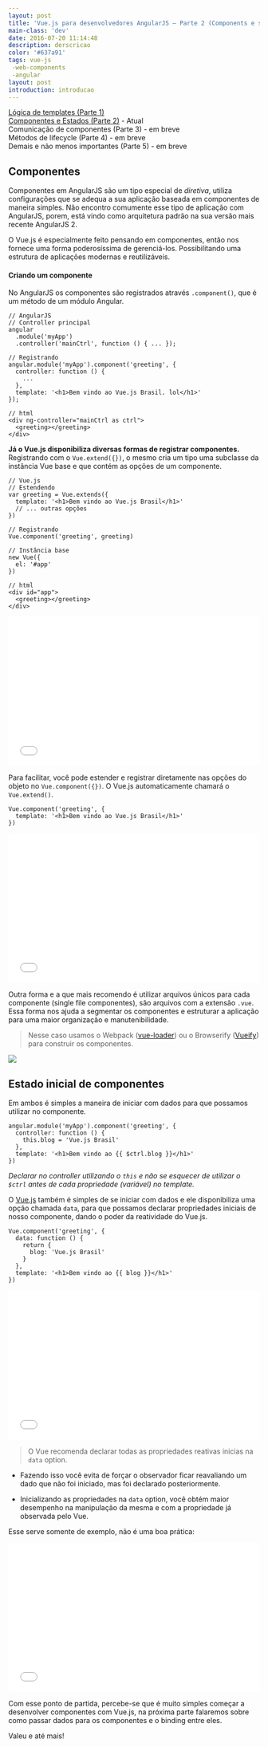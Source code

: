 ```yaml
---
layout: post
title: 'Vue.js para desenvolvedores AngularJS – Parte 2 (Components e states)'
main-class: 'dev'
date: 2016-07-20 11:14:48 
description: derscricao
color: '#637a91'
tags: vue-js
 -web-components
 -angular
layout: post
introduction: introducao
---
```


[Lógica de templates (Parte 1)](http://www.vuejs-brasil.com.br/vue-js-para-desenvolvedores-angularjs-parte-1-logica-de-templates/)  
[Componentes e Estados (Parte 2)]() - Atual  
Comunicação de componentes (Parte 3) - em breve  
Métodos de lifecycle (Parte 4) - em breve  
Demais e não menos importantes (Parte 5) - em breve

## Componentes
Componentes em AngularJS são um tipo especial de *diretiva*, utiliza configurações que se adequa a sua aplicação baseada em componentes de maneira simples. Não encontro comumente esse tipo de aplicação com AngularJS, porem, está vindo como arquitetura padrão na sua versão mais recente AngularJS 2.

O Vue.js é especialmente feito pensando em componentes, então nos fornece uma forma poderosíssima de gerenciá-los. Possibilitando uma estrutura de aplicações modernas e reutilizáveis.

#### Criando um componente
No AngularJS os componentes são registrados através `.component()`, que é um método de um módulo Angular.

```language-javascript
// AngularJS
// Controller principal
angular
  .module('myApp')
  .controller('mainCtrl', function () { ... });

// Registrando
angular.module('myApp').component('greeting', {
  controller: function () {
    ...
  },
  template: '<h1>Bem vindo ao Vue.js Brasil. lol</h1>'
});
```
```language-html
// html
<div ng-controller="mainCtrl as ctrl">
  <greeting></greeting>
</div>
```

**Já o Vue.js disponibiliza diversas formas de registrar componentes.**  
Registrando com o `Vue.extend({})`, o mesmo cria um tipo uma subclasse da instância Vue base e que contém as opções de um componente.
```language-javascript
// Vue.js
// Estendendo
var greeting = Vue.extends({
  template: '<h1>Bem vindo ao Vue.js Brasil</h1>'
  // ... outras opções
})

// Registrando
Vue.component('greeting', greeting)

// Instância base
new Vue({
  el: '#app'
})
```
```language-html
// html
<div id="app">
  <greeting></greeting>
</div>
```
<iframe width="100%" height="300" src="//jsfiddle.net/ktquez/spy443j4/3/embedded/js,html,result/" allowfullscreen="allowfullscreen" frameborder="0"></iframe>

Para facilitar, você pode estender e registrar diretamente nas opções do objeto no `Vue.component({})`. O Vue.js automaticamente chamará o `Vue.extend()`.

```language-javascript
Vue.component('greeting', {
  template: '<h1>Bem vindo ao Vue.js Brasil</h1>'
})
```

<iframe width="100%" height="300" src="//jsfiddle.net/ktquez/t2mhzd16/embedded/js,html,result/" allowfullscreen="allowfullscreen" frameborder="0"></iframe>

Outra forma e a que mais recomendo é utilizar arquivos únicos para cada componente (single file componentes), são arquivos com a extensão `.vue`. Essa forma nos ajuda a segmentar os componentes e estruturar a aplicação para uma maior organização e manutenibilidade. 

> Nesse caso usamos o Webpack ([vue-loader](https://github.com/vuejs/vue-loader)) ou o Browserify ([Vueify](https://github.com/vuejs/vueify)) para construir os componentes.


![](/content/images/2016/07/componentes-vue.png)


## Estado inicial de componentes
Em ambos é simples a maneira de iniciar com dados para que possamos utilizar no componente.

```language-javascript
angular.module('myApp').component('greeting', {
  controller: function () {
    this.blog = 'Vue.js Brasil'
  },
  template: '<h1>Bem vindo ao {{ $ctrl.blog }}</h1>'
})
```
*Declarar no controller utilizando o `this` e não se esquecer de utilizar o `$ctrl` antes de cada propriedade (variável) no template.*

O [Vue.js](https://vuejs.org/) também é simples de se iniciar com dados e ele disponibiliza uma opção chamada `data`, para que possamos declarar propriedades iniciais de nosso componente, dando o poder da reatividade do Vue.js.

```language-javascript
Vue.component('greeting', {
  data: function () {
    return {
      blog: 'Vue.js Brasil'
    }
  },
  template: '<h1>Bem vindo ao {{ blog }}</h1>'
})
```

<iframe width="100%" height="300" src="//jsfiddle.net/ktquez/esfo26kk/1/embedded/js,html,result/" allowfullscreen="allowfullscreen" frameborder="0"></iframe>

> O Vue recomenda declarar todas as propriedades reativas inicias na `data` option.

- Fazendo isso você evita de forçar o observador ficar reavaliando um dado que não foi iniciado, mas foi declarado posteriormente.

- Inicializando as propriedades na `data` option, você obtém maior desempenho na manipulação da mesma e com a propriedade já observada pelo Vue.

Esse serve somente de exemplo, não é uma boa prática:
<iframe width="100%" height="300" src="//jsfiddle.net/ktquez/at9po88L/1/embedded/js,html,result/" allowfullscreen="allowfullscreen" frameborder="0"></iframe>

Com esse ponto de partida, percebe-se que é muito simples começar a desenvolver componentes com Vue.js, na próxima parte falaremos sobre como passar dados para os componentes e o binding entre eles.

Valeu e até mais!





